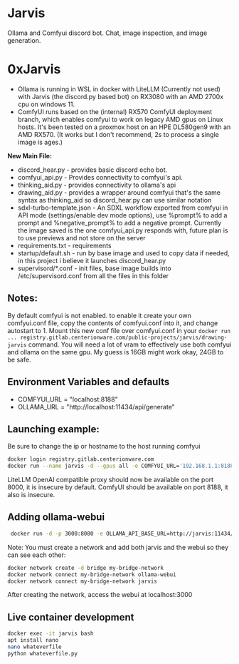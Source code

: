 # Jarvis
Ollama and Comfyui discord bot. Chat, image inspection, and image generation.

# 0xJarvis
* Ollama is running in WSL in docker with LiteLLM (Currently not used) with Jarvis (the discord.py based bot) on RX3080 with an AMD 2700x cpu on windows 11.
* ComfyUI runs based on the (internal) RX570 ComfyUI deployment branch, which enables comfyui to work on legacy AMD gpus on Linux hosts. It's been tested on a proxmox host on an HPE DL580gen9 with an AMD RX570. (It works but I don't recommend, 2s to process a single image is ages.) 

**New Main File:**
* discord_hear.py - provides basic discord echo bot.
* comfyui_api.py - Provides connectivity to comfyui's api. 
* thinking_aid.py - provides connectivity to ollama's api
* drawing_aid.py - provides a wrapper around comfyui that's the same syntax as thinking_aid so discord_hear.py can use similar notation
* sdxl-turbo-template.json - An SDXL workflow exported from comfyui in API mode (settings/enable dev mode options), use %prompt% to add a prompt and %negative_prompt% to add a negative prompt. Currently the image saved is the one comfyui_api.py responds with, future plan is to use previews and not store on the server
* requirements.txt - requirements
* startup/default.sh - run by base image and used to copy data if needed, in this project i believe it launches discord_hear.py
* supervisord/*.conf - init files, base image builds into /etc/supervisord.conf from all the files in this folder

## Notes:
 By default comfyui is not enabled. to enable it create your own comfyui.conf file, copy the contents of comfyui.conf into it, and change autostart to 1. Mount this new conf file over comfyui.conf in your `docker run ... registry.gitlab.centerionware.com/public-projects/jarvis/drawing-jarvis` command.
 You will need a lot of vram to effectively use both comfyui and ollama on the same gpu. My guess is 16GB might work okay, 24GB to be safe.

## Environment Variables and defaults

* COMFYUI_URL = "localhost:8188"
* OLLAMA_URL = "http://localhost:11434/api/generate"

## Launching example:
Be sure to change the ip or hostname to the host running comfyui
```sh
docker login registry.gitlab.centerionware.com
docker run --name jarvis -d --gpus all -e COMFYUI_URL='192.168.1.1:8188' -e DISCORD_TOKEN=... -v 'c:\jarvis:/root/.ollama/models' -p 8188:8188 -p 8000:8000 registry.gitlab.centerionware.com/public-projects/jarvis:drawing-jarvis
```
LiteLLM OpenAI compatible proxy should now be available on the port 8000, it is insecure by default.
ComfyUI should be available on port 8188, it also is insecure. 

## Adding ollama-webui
```sh
 docker run -d -p 3000:8080 -e OLLAMA_API_BASE_URL=http://jarvis:11434/api --name ollama-webui --restart always ghcr.io/ollama-webui/ollama-webui:main
```
Note: You must create a network and add both jarvis and the webui so they can see each other:
```sh
docker network create -d bridge my-bridge-network
docker network connect my-bridge-network ollama-webui
docker network connect my-bridge-network jarvis
```
After creating the network, access the webui at localhost:3000

## Live container development
```sh
docker exec -it jarvis bash
apt install nano
nano whateverfile
python whateverfile.py
```
